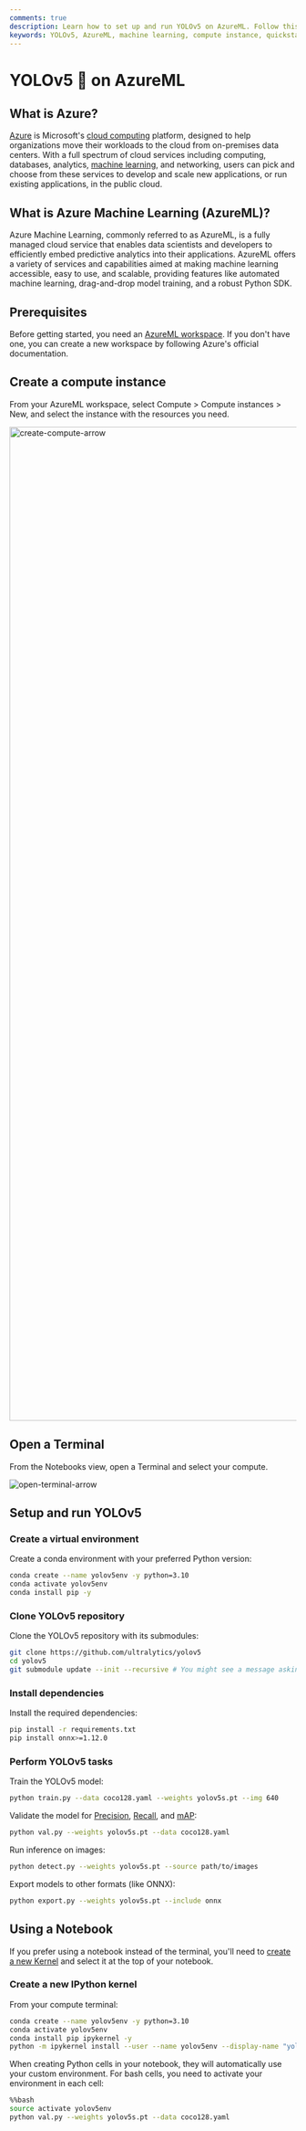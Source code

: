 ```yaml
---
comments: true
description: Learn how to set up and run YOLOv5 on AzureML. Follow this quickstart guide for easy configuration and model training on an AzureML compute instance.
keywords: YOLOv5, AzureML, machine learning, compute instance, quickstart, model training, virtual environment, Python, AI, deep learning
---
```


# YOLOv5 🚀 on AzureML

## What is Azure?

[Azure](https://azure.microsoft.com/) is Microsoft's [cloud computing](https://www.ultralytics.com/glossary/cloud-computing) platform, designed to help organizations move their workloads to the cloud from on-premises data centers. With a full spectrum of cloud services including computing, databases, analytics, [machine learning](https://www.ultralytics.com/glossary/machine-learning-ml), and networking, users can pick and choose from these services to develop and scale new applications, or run existing applications, in the public cloud.

## What is Azure Machine Learning (AzureML)?

Azure Machine Learning, commonly referred to as AzureML, is a fully managed cloud service that enables data scientists and developers to efficiently embed predictive analytics into their applications. AzureML offers a variety of services and capabilities aimed at making machine learning accessible, easy to use, and scalable, providing features like automated machine learning, drag-and-drop model training, and a robust Python SDK.

## Prerequisites

Before getting started, you need an [AzureML workspace](https://learn.microsoft.com/azure/machine-learning/concept-workspace?view=azureml-api-2). If you don't have one, you can create a new workspace by following Azure's official documentation.

## Create a compute instance

From your AzureML workspace, select Compute > Compute instances > New, and select the instance with the resources you need.

<img width="1741" alt="create-compute-arrow" src="https://github.com/ultralytics/docs/releases/download/0/create-compute-arrow.avif">

## Open a Terminal

From the Notebooks view, open a Terminal and select your compute.

![open-terminal-arrow](https://github.com/ultralytics/docs/releases/download/0/open-terminal-arrow.avif)

## Setup and run YOLOv5

### Create a virtual environment

Create a conda environment with your preferred Python version:

```bash
conda create --name yolov5env -y python=3.10
conda activate yolov5env
conda install pip -y
```

### Clone YOLOv5 repository

Clone the YOLOv5 repository with its submodules:

```bash
git clone https://github.com/ultralytics/yolov5
cd yolov5
git submodule update --init --recursive # You might see a message asking you to add your folder as a safe.directory
```

### Install dependencies

Install the required dependencies:

```bash
pip install -r requirements.txt
pip install onnx>=1.12.0
```

### Perform YOLOv5 tasks

Train the YOLOv5 model:

```bash
python train.py --data coco128.yaml --weights yolov5s.pt --img 640
```

Validate the model for [Precision](https://www.ultralytics.com/glossary/precision), [Recall](https://www.ultralytics.com/glossary/recall), and [mAP](https://www.ultralytics.com/glossary/mean-average-precision-map):

```bash
python val.py --weights yolov5s.pt --data coco128.yaml
```

Run inference on images:

```bash
python detect.py --weights yolov5s.pt --source path/to/images
```

Export models to other formats (like ONNX):

```bash
python export.py --weights yolov5s.pt --include onnx
```

## Using a Notebook

If you prefer using a notebook instead of the terminal, you'll need to [create a new Kernel](https://learn.microsoft.com/en-us/azure/machine-learning/how-to-access-terminal?view=azureml-api-2#add-new-kernels) and select it at the top of your notebook.

### Create a new IPython kernel

From your compute terminal:

```bash
conda create --name yolov5env -y python=3.10
conda activate yolov5env
conda install pip ipykernel -y
python -m ipykernel install --user --name yolov5env --display-name "yolov5env"
```

When creating Python cells in your notebook, they will automatically use your custom environment. For bash cells, you need to activate your environment in each cell:

```bash
%%bash
source activate yolov5env
python val.py --weights yolov5s.pt --data coco128.yaml
```
